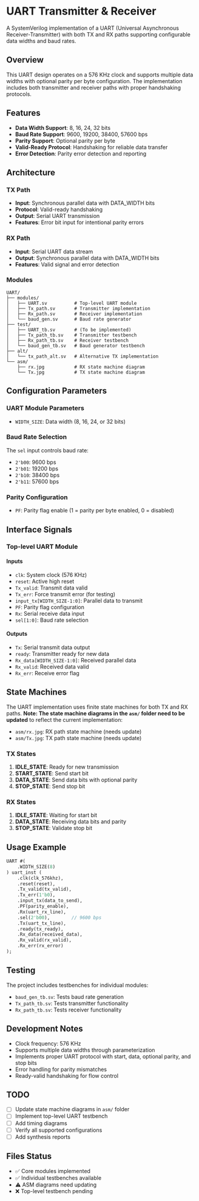 # UART Transmitter & Receiver

A SystemVerilog implementation of a UART (Universal Asynchronous Receiver-Transmitter) with both TX and RX paths supporting configurable data widths and baud rates.

## Overview

This UART design operates on a 576 KHz clock and supports multiple data widths with optional parity per byte configuration. The implementation includes both transmitter and receiver paths with proper handshaking protocols.

## Features

- **Data Width Support**: 8, 16, 24, 32 bits
- **Baud Rate Support**: 9600, 19200, 38400, 57600 bps
- **Parity Support**: Optional parity per byte
- **Valid-Ready Protocol**: Handshaking for reliable data transfer
- **Error Detection**: Parity error detection and reporting

## Architecture

### TX Path
- **Input**: Synchronous parallel data with DATA_WIDTH bits
- **Protocol**: Valid-ready handshaking
- **Output**: Serial UART transmission
- **Features**: Error bit input for intentional parity errors

### RX Path
- **Input**: Serial UART data stream
- **Output**: Synchronous parallel data with DATA_WIDTH bits
- **Features**: Valid signal and error detection

### Modules

```
UART/
├── modules/
│   ├── UART.sv          # Top-level UART module
│   ├── Tx_path.sv       # Transmitter implementation
│   ├── Rx_path.sv       # Receiver implementation
│   └── baud_gen.sv      # Baud rate generator
├── test/
│   ├── UART_tb.sv       # (To be implemented)
│   ├── Tx_path_tb.sv    # Transmitter testbench
│   ├── Rx_path_tb.sv    # Receiver testbench
│   └── baud_gen_tb.sv   # Baud generator testbench
├── alt/
│   └── tx_path_alt.sv   # Alternative TX implementation
└── asm/
    ├── rx.jpg           # RX state machine diagram
    └── Tx.jpg           # TX state machine diagram
```

## Configuration Parameters

### UART Module Parameters
- `WIDTH_SIZE`: Data width (8, 16, 24, or 32 bits)

### Baud Rate Selection
The `sel` input controls baud rate:
- `2'b00`: 9600 bps
- `2'b01`: 19200 bps  
- `2'b10`: 38400 bps
- `2'b11`: 57600 bps

### Parity Configuration
- `PF`: Parity flag enable (1 = parity per byte enabled, 0 = disabled)

## Interface Signals

### Top-level UART Module

#### Inputs
- `clk`: System clock (576 KHz)
- `reset`: Active high reset
- `Tx_valid`: Transmit data valid
- `Tx_err`: Force transmit error (for testing)
- `input_tx[WIDTH_SIZE-1:0]`: Parallel data to transmit
- `PF`: Parity flag configuration
- `Rx`: Serial receive data input
- `sel[1:0]`: Baud rate selection

#### Outputs
- `Tx`: Serial transmit data output
- `ready`: Transmitter ready for new data
- `Rx_data[WIDTH_SIZE-1:0]`: Received parallel data
- `Rx_valid`: Received data valid
- `Rx_err`: Receive error flag

## State Machines

The UART implementation uses finite state machines for both TX and RX paths. **Note: The state machine diagrams in the `asm/` folder need to be updated** to reflect the current implementation:

- `asm/rx.jpg`: RX path state machine (needs update)
- `asm/Tx.jpg`: TX path state machine (needs update)

### TX States
1. **IDLE_STATE**: Ready for new transmission
2. **START_STATE**: Send start bit
3. **DATA_STATE**: Send data bits with optional parity
4. **STOP_STATE**: Send stop bit

### RX States
1. **IDLE_STATE**: Waiting for start bit
2. **DATA_STATE**: Receiving data bits and parity
3. **STOP_STATE**: Validate stop bit

## Usage Example

```systemverilog
UART #(
    .WIDTH_SIZE(8)
) uart_inst (
    .clk(clk_576khz),
    .reset(reset),
    .Tx_valid(tx_valid),
    .Tx_err(1'b0),
    .input_tx(data_to_send),
    .PF(parity_enable),
    .Rx(uart_rx_line),
    .sel(2'b00),        // 9600 bps
    .Tx(uart_tx_line),
    .ready(tx_ready),
    .Rx_data(received_data),
    .Rx_valid(rx_valid),
    .Rx_err(rx_error)
);
```

## Testing

The project includes testbenches for individual modules:
- `baud_gen_tb.sv`: Tests baud rate generation
- `Tx_path_tb.sv`: Tests transmitter functionality
- `Rx_path_tb.sv`: Tests receiver functionality

## Development Notes

- Clock frequency: 576 KHz
- Supports multiple data widths through parameterization
- Implements proper UART protocol with start, data, optional parity, and stop bits
- Error handling for parity mismatches
- Ready-valid handshaking for flow control

## TODO

- [ ] Update state machine diagrams in `asm/` folder
- [ ] Implement top-level UART testbench
- [ ] Add timing diagrams
- [ ] Verify all supported configurations
- [ ] Add synthesis reports

## Files Status

- ✅ Core modules implemented
- ✅ Individual testbenches available  
- ⚠️ ASM diagrams need updating
- ❌ Top-level testbench pending
